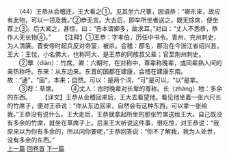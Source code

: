 　　（44）王恭从会稽还，王大看之①。见其坐六尺簟，因语恭：“卿东来，故应有此物，可以一领及我。”②恭无言。大去后，即举所坐者送之。既无馀席，便坐荐上③。后大闻之，甚惊，曰：“吾本谓卿多，故求耳。”对曰：“丈人不悉恭，恭作人无长物④。”
　　【注释】①王恭：字孝伯，历任中书令。青州、兖州刺史，为人清廉。晋安帝时起兵反对帝室，被杀。会稽：郡名，郡治在今浙江省绍兴县。王大：王忱，小名佛大，也称阿大、是王恭的同族叔父辈；官至荆州刺史。
　　②蕈（diàn）：竹席。卿：六朝时，在对称中，尊辈称晚辈，或同辈熟人间的亲热称呼。东来：从东边来。东晋的国都在建康，会稽在建康东南。故：“通”，“固”，本来；自然。可以：是两个词，“可”是可以，“以”是拿。
　　③荐：草席。
　　④丈人：古时晚辈对长辈的尊称。长（zhàng）物：多余的东西。
　　【译文】王恭从会稽回来后，王大去看望他。看见他坐着一张六尺长的竹席子，便对王恭说：“你从东边回来，自然会有这种东西，可以拿一张给我。”王恭没有说什么。王大走后，王恭就拿起所坐的那张竹席送给王大。自己既没有多余的竹席，就坐在草席子上。后来王大听说这件事，很吃惊，对王恭说：“我原来以为你有多余的，所以问你要呢，”王恭回答说：“你不了解我，我为人处世，没有多余的东西。”
<br>[上一篇](01_43) [回卷首](01_00) [下一篇](01_45)  
